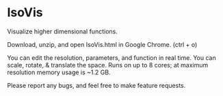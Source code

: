 # IsoVis
Visualize higher dimensional functions.

Download, unzip, and open IsoVis.html in Google Chrome. (ctrl + o) 

You can edit the resolution, parameters, and function in real time. You can scale, rotate, & translate the space. Runs on up to 8 cores; at maximum resolution memory usage is ~1.2 GB. 

Please report any bugs, and feel free to make feature requests.
